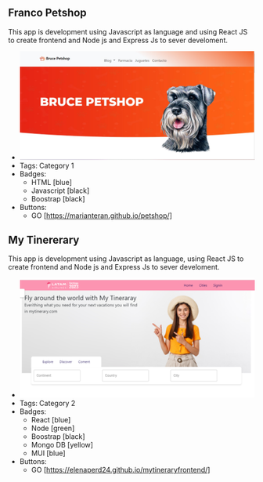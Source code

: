 ## Franco Petshop
This app is development using Javascript as language and using React JS to create frontend and Node js and Express Js to sever develoment.
- ![petshop](assets/Bruce%20Petshop.jpg)
- Tags: Category 1
- Badges:
  - HTML [blue]
  - Javascript [black]
  - Boostrap [black]
- Buttons:
  - GO [https://marianteran.github.io/petshop/]
  

## My Tinererary
This app is development using Javascript as language, using React JS to create frontend and Node js and Express Js to sever develoment.
- ![mytinerary](assets/My%20Tinerary.jpg)
- Tags: Category 2
- Badges:
  - React [blue]
  - Node [green]
  - Boostrap [black]
  - Mongo DB [yellow]
  - MUI [blue]
- Buttons:
  - GO [https://elenaperd24.github.io/mytineraryfrontend/]